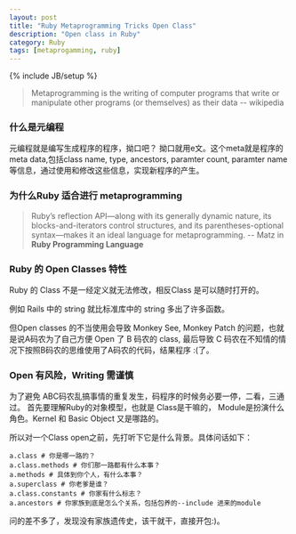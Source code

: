 ```yaml
---
layout: post
title: "Ruby Metaprogramming Tricks Open Class"
description: "Open class in Ruby"
category: Ruby
tags: [metaprogamming, ruby]
---
```

{% include JB/setup %}

> Metaprogramming is the writing of computer programs that write or manipulate other programs (or themselves) as their data
> -- wikipedia

### 什么是元编程

元编程就是编写生成程序的程序，拗口吧？ 拗口就用e文。这个meta就是程序的meta data,包括class name, type, ancestors, paramter count, 
paramter name 等信息，通过使用和修改这些信息，实现新程序的产生。

### 为什么Ruby 适合进行 metaprogramming

> Ruby’s  reflection  API—along  with  its  generally  dynamic  nature,  its  blocks-and-iterators
> control  structures,  and  its  parentheses-optional  syntax—makes  it  an  ideal
> language  for  metaprogramming.
> -- Matz in __Ruby Programming Language__

### Ruby 的 Open Classes 特性

Ruby 的 Class 不是一经定义就无法修改，相反Class 是可以随时打开的。

例如 Rails 中的 string 就比标准库中的 string 多出了许多函数。

但Open classes 的不当使用会导致 Monkey See, Monkey Patch 的问题，也就是说A码农为了自己方便 Open 了 B 码农的 class, 最后导致 C 码农在不知情的情况下按照B码农的思维使用了A码农的代码，结果程序 :(了。

### Open 有风险，Writing 需谨慎

为了避免 ABC码农乱搞事情的重复发生，码程序的时候务必要一停，二看，三通过。
首先要理解Ruby的对象模型，也就是 Class是干嘛的， Module是扮演什么角色。Kernel 和 Basic Object 又是哪路的。

所以对一个Class open之前，先打听下它是什么背景。具体问话如下：

    a.class # 你是哪一路的？
    a.class.methods # 你们那一路都有什么本事？  
    a.methods # 具体到你个人，有什么本事？
    a.superclass # 你老爹是谁？
    a.class.constants # 你家有什么标志？
    a.ancestors # 你家族到底是怎么个关系，包括包养的--include 进来的module

问的差不多了，发现没有家族遗传史，该干就干，直接开包:)。 